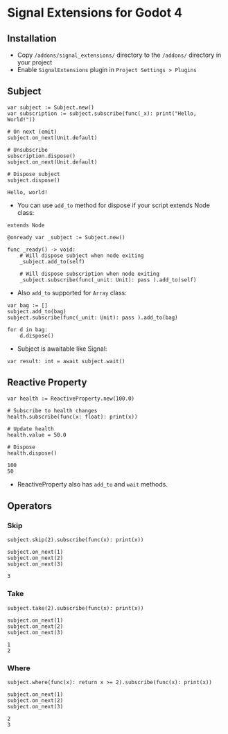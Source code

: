 # Signal Extensions for Godot 4
## Installation
- Copy `/addons/signal_extensions/` directory to the `/addons/` directory in your project
- Enable `SignalExtensions` plugin in `Project Settings > Plugins`

## Subject
```gdscript
var subject := Subject.new()
var subscription := subject.subscribe(func(_x): print("Hello, World!"))

# On next (emit)
subject.on_next(Unit.default)

# Unsubscribe
subscription.dispose()
subject.on_next(Unit.default)

# Dispose subject
subject.dispose()
```
```console
Hello, world!
```

- You can use `add_to` method for dispose if your script extends Node class:

```gdscript
extends Node

@onready var _subject := Subject.new()

func _ready() -> void:
    # Will dispose subject when node exiting
    _subject.add_to(self)

    # Will dispose subscription when node exiting
    _subject.subscribe(func(_unit: Unit): pass ).add_to(self)
```

- Also `add_to` supported for `Array` class:

```gdscript
var bag := []
subject.add_to(bag)
subject.subscribe(func(_unit: Unit): pass ).add_to(bag)

for d in bag:
    d.dispose()
```

- Subject is awaitable like Signal:

```gdscript
var result: int = await subject.wait()
```

## Reactive Property
```gdscript
var health := ReactiveProperty.new(100.0)

# Subscribe to health changes
health.subscribe(func(x: float): print(x))

# Update health
health.value = 50.0

# Dispose
health.dispose()
```
```console
100
50
```

- ReactiveProperty also has `add_to` and `wait` methods.

## Operators
### Skip
```gdscript
subject.skip(2).subscribe(func(x): print(x))

subject.on_next(1)
subject.on_next(2)
subject.on_next(3)
```
```console
3
```

### Take
```gdscript
subject.take(2).subscribe(func(x): print(x))

subject.on_next(1)
subject.on_next(2)
subject.on_next(3)
```
```console
1
2
```

### Where
```gdscript
subject.where(func(x): return x >= 2).subscribe(func(x): print(x))

subject.on_next(1)
subject.on_next(2)
subject.on_next(3)
```
```console
2
3
```
